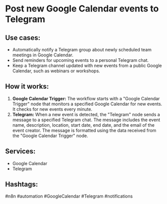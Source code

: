 # Post new Google Calendar events to Telegram

## Use cases:
- Automatically notify a Telegram group about newly scheduled team meetings in Google Calendar.
- Send reminders for upcoming events to a personal Telegram chat.
- Keep a Telegram channel updated with new events from a public Google Calendar, such as webinars or workshops.

## How it works:
1.  **Google Calendar Trigger:** The workflow starts with a "Google Calendar Trigger" node that monitors a specified Google Calendar for new events. It checks for new events every minute.
2.  **Telegram:** When a new event is detected, the "Telegram" node sends a message to a specified Telegram chat. The message includes the event name, description, location, start date, end date, and the email of the event creator. The message is formatted using the data received from the "Google Calendar Trigger" node.

## Services:
- Google Calendar
- Telegram

## Hashtags:
#n8n #automation #GoogleCalendar #Telegram #notifications
